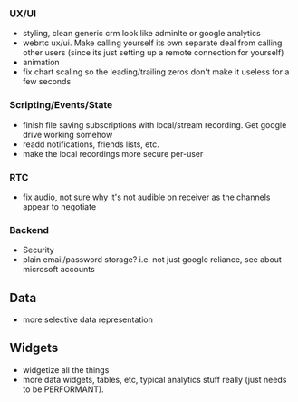 ### UX/UI
- styling, clean generic crm look like adminlte or google analytics
- webrtc ux/ui. Make calling yourself its own separate deal from calling other users (since its just setting up a remote connection for yourself)
- animation
- fix chart scaling so the leading/trailing zeros don't make it useless for a few seconds

### Scripting/Events/State

- finish file saving subscriptions with local/stream recording. Get google drive working somehow
- readd notifications, friends lists, etc.
- make the local recordings more secure per-user

### RTC

- fix audio, not sure why it's not audible on receiver as the channels appear to negotiate

### Backend

- Security
- plain email/password storage? i.e. not just google reliance, see about microsoft accounts

## Data

- more selective data representation

## Widgets

- widgetize all the things
- more data widgets, tables, etc, typical analytics stuff really (just needs to be PERFORMANT).